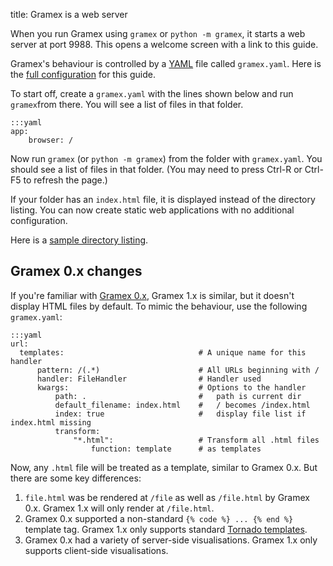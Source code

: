 title: Gramex is a web server

When you run Gramex using `gramex` or `python -m gramex`, it starts a web server
at port 9988. This opens a welcome screen with a link to this guide.

Gramex's behaviour is controlled by a [YAML](http://yaml.org/spec/1.2/spec.html)
file called `gramex.yaml`. Here is the [full configuration](/final-config) for
this guide.

To start off, create a `gramex.yaml` with the lines shown below and run
`gramex`from there. You will see a list of files in that folder.

    :::yaml
    app:
        browser: /

Now run `gramex` (or `python -m gramex`) from the folder with `gramex.yaml`. You
should see a list of files in that folder. (You may need to press Ctrl-R or
Ctrl-F5 to refresh the page.)

If your folder has an `index.html` file, it is displayed instead of the
directory listing. You can now create static web applications with no additional
configuration.

Here is a [sample directory listing](static/).


## Gramex 0.x changes

If you're familiar with [Gramex 0.x](https://learn.gramener.com/docs/server),
Gramex 1.x is similar, but it doesn't display HTML files by default. To mimic
the behaviour, use the following `gramex.yaml`:

    :::yaml
    url:
      templates:                              # A unique name for this handler
          pattern: /(.*)                      # All URLs beginning with /
          handler: FileHandler                # Handler used
          kwargs:                             # Options to the handler
              path: .                         #   path is current dir
              default_filename: index.html    #   / becomes /index.html
              index: true                     #   display file list if index.html missing
              transform:
                  "*.html":                   # Transform all .html files
                      function: template      # as templates

Now, any `.html` file will be treated as a template, similar to Gramex 0.x. But
there are some key differences:

1. `file.html` was be rendered at `/file` as well as `/file.html` by Gramex 0.x.
   Gramex 1.x will only render at `/file.html`.
2. Gramex 0.x supported a non-standard `{% code %} ... {% end %}` template tag.
   Gramex 1.x only supports standard [Tornado templates][tornado-templates].
3. Gramex 0.x had a variety of server-side visualisations.
   Gramex 1.x only supports client-side visualisations.

[tornado-templates]: http://tornado.readthedocs.io/en/stable/template.html
